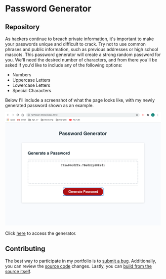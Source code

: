# Password Generator

## Repository

As hackers continue to breach private information, it's important to make your passwords unique and difficult to crack. Try not to use common phrases and public information, such as previous addresses or high school mascots. This password generator will create a strong random password for you. We'll need the desired number of characters, and from there you'll be asked if you'd like to include any of the following options:

<ul>
  <li>Numbers</li>
  <li>Uppercase Letters</li>
  <li>Lowercase Letters</li>
  <li>Special Characters</li>
</ul>

Below I'll include a screenshot of what the page looks like, with my newly generated password shown as an example.

![Generated Password 1](./Assets/Password1.png)

Click [here](https://floressuarezalvaro.github.io/my_password_generator/) to access the generator.

## Contributing

The best way to participate in my portfolio is to [submit a bug](https://github.com/floressuarezalvaro/my_password_generator). Additionally, you can review the [source code](https://github.com/floressuarezalvaro/my_password_generator/pulls) changes. Lastly, you can [build from the source itself](https://github.com/floressuarezalvaro/my_password_generator/wiki).
